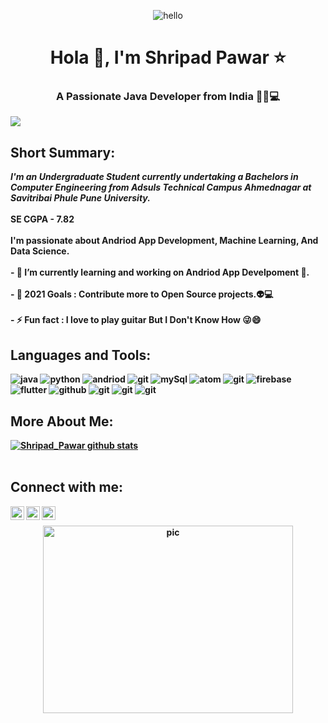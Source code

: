 <p align="center"> <img src="hello.gif" alt="hello" /> </p>
<h1 align="center">Hola 👋, I'm Shripad Pawar ⭐</h1>
<h3 align="center">A Passionate Java Developer from India 👦🏻💻</h3>

![](https://visitor-badge.glitch.me/badge?page_id=ShripadCPawar.ShripadCPawar)


## Short Summary:

<b><i>I'm an Undergraduate Student currently undertaking a Bachelors in Computer Engineering from Adsuls Technical Campus Ahmednagar at 
 Savitribai Phule Pune University. </i> <br/><b> <br>SE CGPA - 7.82 <br/>
<br/> <b>I'm passionate about <b>Andriod App Development, Machine Learning, And Data Science<b/>.
<br/>
<br> - 🌱 I’m currently learning and working on <b>Andriod App Develpoment 📲.</br>
<br> - 🥅 2021 Goals : Contribute more to Open Source projects.👽💻</br>
<br> - ⚡ Fun fact : I love to play guitar But I Don't Know How 😜😄</br>
 



## Languages and Tools:

<img src="https://github.com/devicons/devicon/blob/master/icons/java/java-original-wordmark.svg" alt="java" />
<img src="https://github.com/devicons/devicon/blob/master/icons/python/python-original-wordmark.svg" alt="python"/>
<img src="https://github.com/devicons/devicon/blob/master/icons/android/android-plain-wordmark.svg" alt="andriod"/>
<img src="https://github.com/devicons/devicon/blob/master/icons/googlecloud/googlecloud-original-wordmark.svg" alt="git" >
<img src="https://github.com/devicons/devicon/blob/master/icons/mysql/mysql-original-wordmark.svg" alt="mySql"/>
<img src="https://github.com/devicons/devicon/blob/master/icons/atom/atom-original-wordmark.svg" alt="atom" /> 
<img src="https://github.com/devicons/devicon/blob/master/icons/git/git-original-wordmark.svg" alt="git"/>  
<img src="https://github.com/devicons/devicon/blob/master/icons/firebase/firebase-plain-wordmark.svg" alt="firebase"/>  
<img src="https://github.com/devicons/devicon/blob/master/icons/flutter/flutter-original.svg" alt="flutter" /> 
 <img src="https://github.com/devicons/devicon/blob/master/icons/github/github-original-wordmark.svg" alt="github"/> 
<img src="https://raw.githubusercontent.com/github/explore/80688e429a7d4ef2fca1e82350fe8e3517d3494d/topics/visual-studio-code/visual-studio-code.png" alt="git"/>
<img src="https://github.com/devicons/devicon/blob/master/icons/apache/apache-original-wordmark.svg" alt="git"/>
<img src="https://github.com/devicons/devicon/blob/master/icons/tomcat/tomcat-original-wordmark.svg" alt="git"/>




## More About Me:



<a href="https://github.com/ShripadCPawar/github-readme-stats">
 
<img align="center" src="https://github-readme-stats.vercel.app/api?username=ShripadCPawar&show_icons=true&theme=radical&count_private=true" alt="Shripad_Pawar github stats" />
</a>
<br />
<br />


## Connect with me:

[<img align="left" alt="shripad pawar | LinkedIn" width="22px" src="https://cdn.jsdelivr.net/npm/simple-icons@v3/icons/linkedin.svg" />](https://www.linkedin.com/in/shripad-pawar-b95852192/) [<img align="left" alt="shripad pawar | Instagram" width="22px" src="https://cdn.jsdelivr.net/npm/simple-icons@v3/icons/instagram.svg" />](https://www.instagram.com/shripad_chandrashekhar_pawar/) [<img align="left" alt="shripad pawar | Twitter" width="22px" src="https://cdn.jsdelivr.net/npm/simple-icons@v3/icons/twitter.svg" />](https://twitter.com/ShripadCPawar)
<br>

 <p align="center"> <img src="Pikachu.png" alt="pic" width="400" height="300"/> </p>
